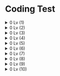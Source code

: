 # Coding Test

<details>
  <summary> 0 Lv (1)</summary>
<pre>

![image](https://user-images.githubusercontent.com/105253684/202631497-7b2018d2-54a8-4b13-8440-f51938c412cc.png)

* 반복문을 통해 n이 배열[i]와 같으면 answer의 값을 1씩 더해줍니다.

```java
 class Solution {
    public int solution(int[] array, int n) {
        int answer = 0;
        for(int i = 0 ; i < array.length ; i++){
            if(n == array[i]){
                answer++;   
            }
        }
        return answer;
    }
}
```
---
![image](https://user-images.githubusercontent.com/105253684/202631851-fe58d63a-be64-4ceb-9e5e-85214478ae15.png)

* for 반복문을 array.length만큼 돌려 height이 array[i]보다 큰 경우에 answer값을 1씩 더해줍니다.

```java
class Solution {
    public int solution(int[] array, int height) {
        int answer = 0;
        for(int i = 0; i < array.length; i++){
            if(array[i] > height){
                answer++;
            }
        }
        return answer;
    }
}
```
---
![image](https://user-images.githubusercontent.com/105253684/202632281-a400a6a4-347b-47d4-a165-1657e5a42ab5.png)

* num1을 num2로 나눈 후 1000을 곱해 double타입으로 형변환하여 answer에 담아줍니다.
* answer를 int로 형변환하여 리턴해줍니다.(정수부분을 return하기 위해)

```java
class Solution {
    public int solution(int num1, int num2) {
        double answer = (double)num1/num2 * 1000;
        return (int)answer;
    }
}
```

</pre>
</details>


<details>
  <summary> 0 Lv (2)</summary>
<pre>

![image](https://user-images.githubusercontent.com/105253684/202952715-ffd7e465-8dfa-4a29-bdd9-5690aa386cee.png)

* answer배열을 numbers배열의 길이만큼 선언해줍니다.
* for 반복문을 돌려 answer에 numbers배열 두배값을 반복해서 넣어줍니다. 

```java
class Solution {
    public int[] solution(int[] numbers) {
        int[] answer = new int[numbers.length];
        for(int i = 0 ; i < numbers.length ; i++){
            answer[i] = numbers[i] * 2;
        }
        return answer;
    }
}
```
---
![image](https://user-images.githubusercontent.com/105253684/202953526-6c25fd68-963f-4b95-a417-de1b00f5252a.png)

* answer배열을 num_list배열의 길이만큼 선언해줍니다.
* 반복문을 돌려 num_list의 끝부터 answer배열에 차례로 넣어줍니다.

```java
class Solution {
    public int[] solution(int[] num_list) {
        int[] answer = new int[num_list.length];
        for(int i = num_list.length-1, j = 0 ; i >= 0  ; i--, j++){
            answer[j] = num_list[i];
        }
        return answer;
    }
}
```
---
![image](https://user-images.githubusercontent.com/105253684/202954062-d31a396c-ee7a-45fc-bf35-4ce17a68664b.png)

* String타입 변경을 위해 StringBuffer sb를 생성해줍니다.
* sb.reverse()를 사용해 문자열을 뒤집고 toString으로 변환해 answer에 넣어줍니다.

```java
class Solution {
    public String solution(String my_string) {
        String answer = "";
        StringBuffer sb = new StringBuffer(my_string);
        answer = sb.reverse().toString();
        return answer;
    }
}
```
---
![image](https://user-images.githubusercontent.com/105253684/202954702-820d3caf-8a1f-45d5-a20d-5a30b1cbce18.png)

* String타입 x 변수를 선언, 초기화 해줍니다.
* 반복문을 n번 돌려서 x에 *을 하나씩 추가하고 x를 출력합니다.

```java
import java.util.Scanner;

public class Solution {
    public static void main(String[] args) {
        Scanner sc = new Scanner(System.in);
        int n = sc.nextInt();
        String x = "";
        for(int i = 0 ; i < n ; i++){
            x += "*";
            System.out.println(x);
        }
    }
}
```
---
![image](https://user-images.githubusercontent.com/105253684/202955166-94848ddb-a074-48a0-becc-baa2a2fd4963.png)

* 짝수와 홀수의 개수를 담을 cnt1, cnt2 변수를 선언해줍니다.
* 반복문을 돌려 num_list[i]가 짝수일 경우(2로 나눈 나머지가 0) cnt1 1씩 증가,
홀수일 경우(else) cnt2 2씩 증가하여 answer배열에 넣어줍니다.

```java
class Solution {
    public int[] solution(int[] num_list) {
        int[] answer = new int[2];
        int cnt1 = 0;
        int cnt2 = 0;
        for(int i = 0; i < num_list.length; i++){
            if(num_list[i] % 2 == 0) cnt1 += 1;
            else cnt2 += 1;
        }
        answer[0] = cnt1;
        answer[1] = cnt2;
        return answer;
    }
}
```
---
![image](https://user-images.githubusercontent.com/105253684/202960023-aecb5176-c083-4b62-bc01-edf39f7bfe9f.png)

* 반복문으로 my_string을 하나씩 char c에 넣어줍니다.
* answer에 String으로 형변환한 c를 repeat(n)으로 n번 반복하여 넣어줍니다.

```java
class Solution {
    public String solution(String my_string, int n) {
        String answer = "";
        for (int i = 0; i < my_string.length(); i++){
            char c = my_string.charAt(i);
            answer += String.valueOf(c).repeat(n);
        }
        return answer;
    }
}
```
---

</pre>
</details>


<details>
  <summary> 0 Lv (3)</summary>
<pre>

![image](https://user-images.githubusercontent.com/105253684/203251037-6c3ed7fd-5ab8-47a3-a200-03acf83e8bdb.png)

* replace(기존 문자, 바꿀 문자)메소드를 활용해 letter에 해당하는 문자에 공백을 넣어줍니다.

```java
class Solution {
    public String solution(String my_string, String letter) {
        String answer = "";
        answer = my_string.replace(letter, "");
        return answer;
    }
}
```
---
![image](https://user-images.githubusercontent.com/105253684/203251730-d8d05a27-81f8-471b-84cf-8753cb5a265a.png)

* 양꼬치 10인분당 음료가 무료이므로 음료의 개수 k에서 양꼬치 n인분을 10으로 나눈 값을 빼줍니다.
* n에는 12000을 곱해주고 k에는 2000을 곱해 리턴해줍니다.

```java
class Solution {
    public int solution(int n, int k) {
        k -= n/10;  
        int answer = 12000 * n + 2000 * k;
        return answer;
    }
}
```
---
![image](https://user-images.githubusercontent.com/105253684/203252477-e9462977-b2c3-49e8-a2d6-225873ebbc9e.png)

* 반복문을 i(1)부터 n번까지 돌려 i값이 짝수일 때(i를 2로 나눈 나머지가 0) answer의 값을 i만큼 계속 더해줍니다.

```java
class Solution {
    public int solution(int n) {
        int answer = 0;
        for(int i=1;i<=n;i++){
            if(i%2==0){
                answer += i;
            }
        }
        return answer;
    }
}
```
---
![image](https://user-images.githubusercontent.com/105253684/203254921-8ae5ff0c-116a-4009-9ef9-aaa45535bb50.png)

* Arrays의 copyOfRange(배열, 복사시작인덱스, 복사끝인덱스)을 활용해 numbers배열을 원하는 배열로 잘라
복사하여 answer배열에 넣어줍니다.

```java
import java.util.Arrays;
class Solution {
    public int[] solution(int[] numbers, int num1, int num2) {
        int[] answer = Arrays.copyOfRange(numbers, num1, num2+1);
        return answer;
    }
}
```
---
![image](https://user-images.githubusercontent.com/105253684/203256079-acefb885-87ba-442c-bacb-a2990e523ea2.png)

* answer 배열 첫번째는 money를 5500으로 나눈 값을 넣고 두번째는 5500으로 나눈 나머지의 값을 넣습니다.

```java
class Solution {
    public int[] solution(int money) {
        int[] answer = {money/5500, money%5500};
        return answer;
    }
}
```

</pre>
</details>

<details>
  <summary> 0 Lv (4)</summary>
<pre>

![image](https://user-images.githubusercontent.com/105253684/203675153-69fe8551-50ec-4879-b508-267e2e816137.png)

* age를 String으로 변환해 s에 담습니다.
* split("")으로 문자열을 잘라 arr배열에 넣어줍니다.(23 -> {2,3})
* 반복문을 arr길이만큼 돌려 parseInt로 변환한 arr[i]에 97을 더해 char타입으로 다시 변환하고(아스키코드로 변환) answer에 하나씩 넣어줍니다.
(아스키코드 97=a 98=b ...)

```java
class Solution {
    public String solution(int age) {
        String answer = "";
        String s = String.valueOf(age);
        String[] arr = s.split("");
        for(int i = 0 ; i < arr.length; i++){
            answer += ((char)((Integer.parseInt(arr[i]) + 97)));
        }
        
        return answer;
    }
}
```
---
![image](https://user-images.githubusercontent.com/105253684/203676047-c4520394-1392-4ed2-8856-e83d597ce0a4.png)

* .clone()메소드를 사용해 emergency의 배열을 복사하여 copy에 넣어줍니다.
* Arrays의 sort메소드를 활용해 copy배열을 오름차순 정렬해줍니다.
* Integer키, 값 map을 선언하고 emergency의 길이를 max변수에 담아줍니다.
* 반복문을 copy배열 길이만큼 돌려 map(키, 값)에 오름차순정렬된 copy배열에 키에는 오름차순 정렬된 emergency의 값, 
값은 max부터 하나씩 빼가며 넣어줍니다.
* 반복문을 돌려 emergency[0]부터 map.get(키)를 사용해 진료순서를 키에 맞는 값으로 하나씩 넣어줍니다.

```java
import java.util.*;
class Solution {
    public int[] solution(int[] emergency) {
        int[] copy = emergency.clone();
        Arrays.sort(copy);
        HashMap<Integer, Integer> map = new HashMap<Integer, Integer>();
        int max = emergency.length;

        for(int i = 0 ; i < copy.length ; i++){
            map.put(copy[i], max);
            max--;
        }
        
        for(int i = 0 ; i < emergency.length ; i++){
            emergency[i] = map.get(Integer.valueOf(emergency[i]));
        }
        
        
        return emergency;
    }
}
```
---
![image](https://user-images.githubusercontent.com/105253684/203677219-dbb0613d-d204-4839-9cdd-461a72f52a70.png)

* 반복문을 i(1)부터 n까지 돌려 n을 i로 나눈 나머지가 0인 경우에 answer를 1씩 더해줍니다.

```java
class Solution {
    public int solution(int n) {
        int answer = 0;
        for(int i = 1 ; i <= n ; i++){
            if(n%i == 0 ){
                answer++;    
            }
        }
        return answer;
    }
}
```
---
![image](https://user-images.githubusercontent.com/105253684/203677636-6bda4e72-c9c2-447a-950a-5bd46885f494.png)

* 남은 체력을 담을 rhp와 공격횟수를 담을 cnt변수를 선언, 초기화합니다.
* 먼저 hp를 5로 나눈 값을 cnt에 넣어줍니다.(공격횟수)
* rhp에 5로 나눈 나머지 값을 넣어줍니다.(공격 후 남은 체력)
* 다시 rhp에 3을 나눈 값을 cnt에 더해주고, 남은 체력에서 남은체력을 3으로 나눈 나머지를 뺀 후 rhp에서 빼줍니다.
* 마지막으로 rhp에 1을 나눈값을 cnt에 더해줍니다.

```java
class Solution {
    public int solution(int hp) {
        
        int rhp = 0;
        int cnt = 0;
        
        cnt = hp / 5;
        rhp = hp % 5;
        cnt += rhp / 3;
        rhp -= rhp-(rhp % 3);
        cnt += rhp / 1;
        return cnt;
    }
}
```
---
![image](https://user-images.githubusercontent.com/105253684/203678615-2e5cd29a-6715-47a2-9251-be491e48bdff.png)

* 문자열 rsp를 split("")메소드로 하나씩 arr 배열에 넣어줍니다.
* 반복문을 arr길이만큼 돌려 arr[i]가 "2"라면 answer에 "0"을, "0"이면 "5", "5"면 "2"를 하나씩 answer에 넣어줍니다.

```java
class Solution {
    public String solution(String rsp) {
        String answer = "";
        String[] arr = rsp.split("");
        for(int i = 0 ; i < arr.length ; i++){
            if(arr[i].equals("2")) answer += "0";
            else if(arr[i].equals("0")) answer += "5";
            else if(arr[i].equals("5")) answer += "2";
        }
        return answer;
    }
}
```

</pre>
</details>

<details>
  <summary> 0 Lv (5) </summary>
<pre>

![image](https://user-images.githubusercontent.com/105253684/203901184-a0fb35e4-9142-403a-ae89-dcbd0b10677d.png)

* dot[0]과 dot[1]을 곱해 양수이면 1, 3 사분면이고, 음수이면 2, 4 사분면입니다.
* 조건문을 활용해 양수를 골라 dot[0]이 양수이면 1사분면이고, 음수이면 3사분면으로 return합니다.
* 그 반대의 경우는 dot[0]이 양수라면 4사분면, 음수라면 2사분면을 return 합니다.

```java
class Solution {
    public int solution(int[] dot) {
        int answer = 0;
        if(dot[0] * dot[1] > 0){
            if(dot[0] > 0){
                answer = 1;
            }else{answer = 3;}
        }else{
            if(dot[0] > 0){
                answer = 4; 
            }else{answer = 2;}
        }
        return answer;
    }
}
```
---
![image](https://user-images.githubusercontent.com/105253684/203901524-0317a051-9a34-414e-aaa7-fe6f4c82290a.png)

* answer배열을[num_list의 길이/n][n]으로 선언합니다.
* answer배열에 값을 차례로 넣어주기 위해 cnt변수를 선언합니다.
* 2중 반복문을 활용해 num_list의 길이 나누기 n 번을 n번만큼 돌려 answer에 0번인덱스(cnt)부터 돌려 cnt를 1씩 더해줍니다.

```java
class Solution {
    public int[][] solution(int[] num_list, int n) {
        int[][] answer = new int[num_list.length/n][n];
        int cnt = 0;
        for(int i = 0 ; i < num_list.length/n ; i++){
            for(int j = 0 ; j < n ; j++){
                answer[i][j] = num_list[cnt];
                cnt++;
            }
        }
        return answer;
    }
}
```

</pre>
</details>

<details>
  <summary> 0 Lv (6) </summary>
<pre>

![image](https://user-images.githubusercontent.com/105253684/206631785-685fb506-e6dd-4f55-ace8-ec3c976f645a.png)

* 공을 던지고 받은 사람이 아닌 공을 던진사람의 번호를 구해야 하기 때문에 k에 1을 빼줍니다.
* 한 명을 건너뛰므로 * 2 를 해주고 numbers의 길이만큼 나눈 나머지를 구해줍니다.

```java
class Solution {
    public int solution(int[] numbers, int k) {
        int answer = numbers[(k-1) * 2 % numbers.length];
        return answer;
    }
}
```
![image](https://user-images.githubusercontent.com/105253684/206632178-c97358a0-794b-4922-994d-f0e8a1377e89.png)

* direction이 left라면 반복문을 통해 answer배열에 numbers배열을 한칸씩 밀어 넣어주고 마지막엔 numbers 0번 인덱스 값을 넣어줍니다.
* left가 아니라면 반복문으로 answer배열의 뒤부터 numbers 배열 마지막에서 앞의 인덱스의 값을 넣어주고 
answer 배열 0번 인덱스에 numbers마지막 인덱스 값을 넣어줍니다.

```java
class Solution {
    public int[] solution(int[] numbers, String direction) {
        int[] answer = new int[numbers.length];
        if(direction.equals("left")){
            for(int i = 0 ; i < numbers.length-1 ; i++){
                answer[i] = numbers[i+1];
            }
            answer[numbers.length-1] = numbers[0];
        }else{
            for(int i = numbers.length-1 ; i > 0 ; i--){
                answer[i] = numbers[i-1];
            }
            answer[0] = numbers[numbers.length-1];
        }
        return answer;
    }
}
```
![image](https://user-images.githubusercontent.com/105253684/206632638-72459f52-870f-4805-9cee-1f73517e6ca6.png)

* 주사위의 최대 개수를 구하기 위해 가로, 새로, 높이에 각각 n을 나눠준 값을 곱해주면됩니다.

```java
class Solution {
    public int solution(int[] box, int n) {
        int answer = 0;
        answer = (box[0]/n) * (box[1]/n) * (box[2]/n);
        return answer;
    }
}
```

</pre>
</details>

<details>
  <summary> 0 Lv (7) </summary>
<pre>

![image](https://user-images.githubusercontent.com/105253684/206975790-ac34d36f-96ef-43da-9022-8a9b09d39719.png)
* Arrays.sort를 활용해 numbers의 배열을 오름차순 정렬해줍니다.
* numbers배열의 마지막 인덱스의 값과 그 전 인덱스의 값을 곱해줍니다.
```java
import java.util.*;
class Solution {
    public int solution(int[] numbers) {
        int answer = 0;
        Arrays.sort(numbers);
        answer = numbers[numbers.length-1] * numbers[numbers.length-2];
        return answer;
    }
}
```
---
![image](https://user-images.githubusercontent.com/105253684/206976115-575bbfd6-4934-4310-8907-ecd601171153.png)
* a변수를 선언 후 1로 초기화해줍니다.
* 제한사항의 n은 최대 3,628,800로 10의 팩토리얼이므로 반복문을 i가 1부터 10까지 돌려 a변수에 하나씩 곱해 넣어줍니다.
* a가 n보다 커진다면 i-1을 리턴하고 아니라면 10을 리턴해줍니다.
```java
class Solution {
    public int solution(int n) {
        int answer = 1;
        int a = 1;
        for(int i = 1 ; i <= 10 ; i++){
            a *= i;
            if(a > n) return i-1;
        }
        return 10;
    }
}
```
---
![image](https://user-images.githubusercontent.com/105253684/206976781-8633e5c1-8b8f-4843-ba7f-bef046fdf26c.png)
* 반목분을 i=0부터 my_string의 길이미만으로 돌려 a변수에 my_string.substirng(시작인덱스,끝인덱스)을 이용해 하나씩 담습니다.
* a변수가 모음이 아닌경우만 조건문으로 answer에 더해줍니다.
```java
class Solution {
    public String solution(String my_string) {
        String answer = "";
        for(int i=0; i<my_string.length();i++){
            String a = my_string.substring(i, i+1);
            if(!(a.equals("a") || a.equals("e") || a.equals("i") || a.equals("o") || a.equals("u"))){
                answer += a;
            }
        }
        return answer;
    }
}
```

</pre>
</details>


<details>
  <summary> 0 Lv (8) </summary>
<pre>

![image](https://user-images.githubusercontent.com/105253684/207226723-f9f3f642-0a13-47c5-b4e1-4ff7df6a4c06.png)
* my_string에 글자를 하나하나 s배열에 .split("")메소드를 활용해 넣어줍니다.
* ArrayList<string> l을 선언해줍니다.
* 반복문을 s배열 길이 미만으로 돌려(인덱스) s배열에 포함된 숫자만 l 리스트에 넣어줍니다.
* Collection.sort(l)을 이용해 string 리스트를 오름차순 정렬해줍니다.
* 반복문을 l길이 미만으로 돌려서 answer배열에 Integer.parseInt로 string을 int로 형변환하여 하나씩 넣어줍니다.
```java
import java.util.*;
class Solution {
    public int[] solution(String my_string) {
        List<String> l = new ArrayList<>();
        String[] s = my_string.split("");
        for(int i = 0 ; i < s.length ; i++){
            if(s[i].equals("0") || s[i].equals("1") || s[i].equals("2") || s[i].equals("3") || 
              s[i].equals("4") || s[i].equals("5") || s[i].equals("6") || s[i].equals("7") || 
              s[i].equals("8") || s[i].equals("9")) l.add(s[i]);            
        }
        Collections.sort(l);
        int[] answer = new int[l.size()];
        for(int i = 0 ; i < l.size() ; i++){
            answer[i] = Integer.parseInt(l.get(i));            
        }
        return answer;
    }
}
```
---
![image](https://user-images.githubusercontent.com/105253684/207227330-120ec77c-37de-4c40-b26d-6b3e172f7a80.png)
* ArrayList<string> l을 선언해줍니다.
* 배열 s에 my_string의 문자를 하나하나 split을 활용하여 넣어줍니다.
* 반복문을 돌려 배열 s에 포함된 숫자만 l 리스트에 하나씩 넣어줍니다.
* 반복문을 l의 길이 미만으로 돌려 l에 들어있는 숫자를 int로 형변환하여 answer에 하나씩 더해줍니다.
```java
import java.util.*;
class Solution {
    public int solution(String my_string) {
        int answer = 0;
        List<String> l = new ArrayList<>();
        String[] s = my_string.split("");
        for(int i = 0 ; i < s.length ; i++){
            if(s[i].equals("0") || s[i].equals("1") || s[i].equals("2") || s[i].equals("3") || 
              s[i].equals("4") || s[i].equals("5") || s[i].equals("6") || s[i].equals("7") || 
              s[i].equals("8") || s[i].equals("9")) l.add(s[i]);            
        }
        for(int i = 0 ; i < l.size() ; i++){
            answer += Integer.parseInt(l.get(i));
        }
        return answer;
    }
}
```
---
![image](https://user-images.githubusercontent.com/105253684/207227915-78ef2301-9562-439c-97d5-1fb50939bbf4.png)
* 문자열 s를 .split(" ")을 활용해 공백으로 구분하여 하나씩 String 배열 srr에 넣어줍니다.
* 반복문을 i = 0 부터 srr길이 미만으로 돌려 srr[i]가 Z가 아니라면 answer에 srr[i]를 int로 형변환하여 계속 더해주고
Z 라면 그 전 인덱스인 srr[i-1]를 answer에서 빼줍니다.
```java
class Solution {
    public int solution(String s) {
        int answer = 0;
        String[] srr = s.split(" ");
        for(int i = 0 ; i < srr.length ; i++){
            if(!srr[i].equals("Z")) answer += Integer.parseInt(srr[i]);
            else answer -= Integer.parseInt(srr[i-1]);
        }
        return answer;
    }
}
```

</pre>
</details>

<details>
  <summary> 0 Lv (9) </summary>
<pre>

![image](https://user-images.githubusercontent.com/105253684/207514241-accbcf7c-9847-4da7-9c3c-4db44db784ee.png)
* answer배열의 크기를 strlist의 길이만큼 선언해줍니다.
* 반복문을 strlist배열의 길이 미만으로 돌려 answer배열에 strlist[i]의 길이를 하나씩 넣어줍니다.
```java
class Solution {
    public int[] solution(String[] strlist) {
        int[] answer = new int[strlist.length];
        for(int i = 0 ; i < strlist.length ; i++){
            answer[i] = strlist[i].length();
        }
        return answer;
    }
}
```
---
![image](https://user-images.githubusercontent.com/105253684/207514555-93ed4d0f-8c7e-4ab0-a5c7-d1761092006c.png)
* x변수에 배열 첫 번째 x좌표를 넣어줍니다.
* y변수에 배열 첫 번째 y좌료를 넣어줍니다.
* 가로와 세로의 길이를 담을 변수를 선언, 초기화해줍니다.
* 반복문을 dots배열 행의 길이만큼 돌리고 조건문으로 x가 다른 좌표의 x값과 다르면 Math.abs()를 활용해
 x변수의 다른 x좌표를 빼준 값의 절대값을 구해줍니다(가로).
* 마찬가지로 y의 절대값을 구해줍니다.(높이)
* 가로와 세로를 곱해줍니다.
```java
class Solution {
    public int solution(int[][] dots) {
        int x = dots[0][0];
        int y = dots[0][1];
        int width = 0;
        int height = 0;
        for(int i = 0 ; i < dots.length ; i++){
            if(x != dots[i][0]){
                width = Math.abs(x - dots[i][0]);
            }
            if(y != dots[i][1]){
                height = Math.abs(y - dots[i][1]);
            }
        }
        return width * height;
    }
}
```
---
![image](https://user-images.githubusercontent.com/105253684/207515561-73920cbf-d23b-41d7-b127-6a06b9102bc5.png)
* x 변수에 board[0](맵의 가로 크기)를 2로 나눈 값(0, 0 기준 현재 맵의 가로 최대, 최소길이)을 넣어줍니다.
* y 변수에 맵의 새로 크기를 2로 나눈 값(0, 0 기준 현재 맵의 세로 최대, 최소길이)을 넣어줍니다.
* 반복문을 keyinput배열 길이미만으로 돌려 keyinput[i]가 left 라면 answer[0](캐릭터의 현재 x좌표)가 -x와 같지 않을 때만 -1을 해줍니다.
* right는 캐릭터의 현재 x좌표가 x와 같지 않을 때만 +1을 해줍니다.
* up과 down은 각각 y, -y 와 같지 않을 때만 answer[1](케릭터의 현재 y좌표)에 +1, -1을 해줍니다.
```java
class Solution {
    public int[] solution(String[] keyinput, int[] board) {
        int[] answer = {0, 0};
        int x = board[0]/2;
        int y = board[1]/2;
        for(int i = 0 ; i < keyinput.length ; i++){
            if(keyinput[i].equals("left")){
                if(answer[0] != -x) answer[0] -= 1;
            }
            if(keyinput[i].equals("right")){
                if(answer[0] != x) answer[0] += 1;
            }
            if(keyinput[i].equals("up")){
                if(answer[1] != y) answer[1] += 1;
            }
            if(keyinput[i].equals("down")){
                if(answer[1] != -y) answer[1] -= 1;
            }
        }
        return answer;
    }
}
```

</pre>
</details>

<details>
  <summary> 0 Lv (10) </summary>
<pre>

![image](https://user-images.githubusercontent.com/105253684/207783222-35e32229-7f8f-4207-ba90-5da4531f0513.png)
* Arrays.sort로 numbers배열을 오름차순 정렬해 줍니다.
* 변수 x에는 가장 작은 수 두 개의 곱을 넣어주고 y에는 가장 큰 수 두 개의 곱을 넣어줍니다.
* Math.max(비교할 수1, 비교할 수2)를 사용해 둘중 큰 수를  answer에 넣어줍니다.
```java
import java.util.Arrays;
class Solution {
    public int solution(int[] numbers) {
        int answer = 0;
        Arrays.sort(numbers);
        int x = numbers[0] * numbers[1];
        int y = numbers[numbers.length-1] * numbers[numbers.length-2];
        answer = Math.max(x, y);
        return answer;
    }
}
```
---
![image](https://user-images.githubusercontent.com/105253684/207784088-81e841af-ade1-4827-8908-8fc4e423e65d.png)
* 정수 x와 n변수를 선언, 초기화 해줍니다.
* String배열 srr에 문자열 polynomial " + "를 기준으로 잘라 넣어줍니다.
* 반복문을 돌려 srr[i]가 x를 포함하고 길이가 1이라면(x) 1을, 아니라면 srr[i]에 x를 뺀 값을 정수형으로 변환하여 x에 더해줍니다.
* x를 포함하지 않는다면(정수) n에 srr[i]를 형변환하여 더해줍니다.
* ?연산자를 활용해 answer에 x가 0이면 공백, 0이면 x, 0보다 크면 x + "x" 그리고 정수자리에는 x가 0이면 n x와 n이 0이면 공백,
x가 0이 아니면 앞에 "+" + n을 해줍니다.

```java
class Solution {
    public String solution(String polynomial) {
        String answer = "";
        int x = 0;
        int n = 0;
        String[] srr = polynomial.split(" \\+ ");
        for(int i = 0 ; i < srr.length ; i++){
            if(srr[i].contains("x")){
                x += srr[i].length() == 1 ? 1 : Integer.parseInt(srr[i].replace("x",""));
            }else n += Integer.parseInt(srr[i]);
        }
        return (x != 0 ? x > 1 ? x + "x" : "x" : "") + (n != 0 ? (x != 0 ? " + " : "") + n : x == 0 ? "0" : "");
    }
}
```
---
![image](https://user-images.githubusercontent.com/105253684/208594971-0f686af8-fda7-4661-81f9-2289ccec373a.png)
* String배열 srr에 my_string에서 replaceAll(변환하고싶은 값, 변환할 값)으로 정규식을 이용해 a~z,A~Z를 공백으로 변환합니다.
* 반복문을 돌려 srr[i]가 공백이 아닌 경우(숫자) int로 형변환하여 answer에 하나씩 더해줍니다.
```java
class Solution {
    public int solution(String my_string) {
        int answer = 0;
        String[] srr = my_string.replaceAll("[a-zA-Z]" , " ").split(" ");
        for(int i = 0 ; i < srr.length ; i++){
            if(!srr[i].equals("")) answer += Integer.valueOf(srr[i]);
        }
        return answer;
    }
}
```
---
![image](https://user-images.githubusercontent.com/105253684/208595615-4d4f52a5-a8dd-44b9-a1b9-770084dc2f4d.png)
* 먼저 sides배열을 오름차순 정렬해줍니다.(Arrays.sort(sides))
* sides배열의[1] (큰값) 에서 sides[0] (작은값) 을 빼줬을때 1이면 큰 값과 작은 값을 더하고 2를 빼주고 2이면 3을 3이면 4를 빼주면 정답입니다.
* 반복문을 돌려 sides[1]에서 sides[0]을 뺐을 때 i라면 둘을 더한값의 -i-1을 해줍니다.
```java
import java.util.*;
class Solution {
    public int solution(int[] sides) {
        int answer = 0;
        Arrays.sort(sides);
        for(int i = 0 ; i < 1000 ; i++){
            if(sides[1] - sides[0] == i) answer = sides[0] + sides[1] - i - 1;
        }
        return answer;
    }
}
```

</pre>
</details>

